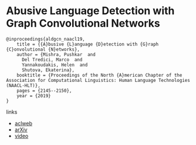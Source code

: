 # Abusive Language Detection with Graph Convolutional Networks


```
@inproceedings{aldgcn_naacl19,
    title = {{A}busive {L}anguage {D}etection with {G}raph {C}onvolutional {N}etworks},
    author = {Mishra, Pushkar  and
      Del Tredici, Marco  and
      Yannakoudakis, Helen  and
      Shutova, Ekaterina},
    booktitle = {Proceedings of the North {A}merican Chapter of the Association for Computational Linguistics: Human Language Technologies (NAACL-HLT)},
    pages = {2145--2150},
    year = {2019}
}
```

links
- [aclweb](https://aclweb.org/anthology/papers/N/N19/N19-1221/)
- [arXiv](https://arxiv.org/abs/1904.04073)
- [video](https://vimeo.com/355811189)
